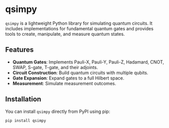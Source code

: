 # qsimpy

`qsimpy` is a lightweight Python library for simulating quantum circuits. It includes implementations for fundamental quantum gates and provides tools to create, manipulate, and measure quantum states.

## Features

- **Quantum Gates**: Implements Pauli-X, Pauli-Y, Pauli-Z, Hadamard, CNOT, SWAP, S-gate, T-gate, and their adjoints.
- **Circuit Construction**: Build quantum circuits with multiple qubits.
- **Gate Expansion**: Expand gates to a full Hilbert space.
- **Measurement**: Simulate measurement outcomes.

## Installation

You can install `qsimpy` directly from PyPI using pip:

```bash
pip install qsimpy
```